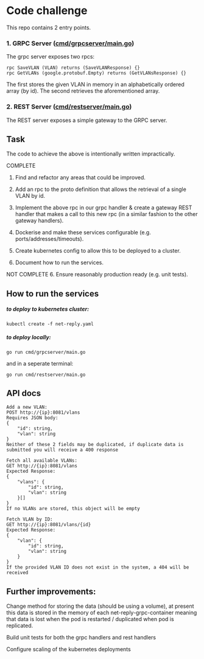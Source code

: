 # Code challenge

This repo contains 2 entry points.

### 1. GRPC Server ([cmd/grpcserver/main.go](cmd/grpcserver/main.go))

The grpc server exposes two rpcs:

```
rpc SaveVLAN (VLAN) returns (SaveVLANResponse) {}
rpc GetVLANs (google.protobuf.Empty) returns (GetVLANsResponse) {}
```

The first stores the given VLAN in memory in an alphabetically ordered array (by id).
The second retrieves the aforementioned array.

### 2. REST Server ([cmd/restserver/main.go](cmd/restserver/main.go))

The REST server exposes a simple gateway to the GRPC server.

## Task

The code to achieve the above is intentionally written impractically. 

COMPLETE
1. Find and refactor any areas that could be improved.
2. Add an rpc to the proto definition that allows the retrieval of a single VLAN by id.
3. Implement the above rpc in our grpc handler & create a gateway REST handler that makes a call to this new rpc (in a similar fashion to the other gateway handlers).
4. Dockerise and make these services configurable (e.g. ports/addresses/timeouts).
5. Create kubernetes config to allow this to be deployed to a cluster.

7. Document how to run the services.

NOT COMPLETE
6. Ensure reasonably production ready (e.g. unit tests).

## How to run the services

##### to deploy to kubernetes cluster:

```
kubectl create -f net-reply.yaml
```

##### to deploy locally:

```
go run cmd/grpcserver/main.go
```
and in a seperate terminal:
```
go run cmd/restserver/main.go
```

## API docs

```
Add a new VLAN:
POST http://{ip}:8081/vlans
Requires JSON body:
{
    "id": string,
    "vlan": string
}
Neither of these 2 fields may be duplicated, if duplicate data is submitted you will receive a 400 response
```
```
Fetch all available VLANs:
GET http://{ip}:8081/vlans
Expected Response:
{
    "vlans": {
        "id": string,
        "vlan": string
    }[]
}
If no VLANs are stored, this object will be empty
```
```
Fetch VLAN by ID:
GET http://{ip}:8081/vlans/{id}
Expected Response:
{
    "vlan": {
        "id": string,
        "vlan": string
    }
}
If the provided VLAN ID does not exist in the system, a 404 will be received
```

## Further improvements:
Change method for storing the data (should be using a volume), at present this data is stored in the memory 
of each net-reply-grpc-container meaning that data is lost when the pod is restarted / duplicated when pod is replicated.

Build unit tests for both the grpc handlers and rest handlers

Configure scaling of the kubernetes deployments
